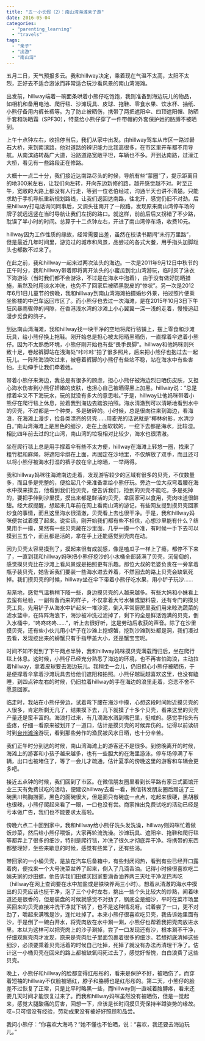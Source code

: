 ```yaml
---
title: "五一小长假（2）：南山湾海滩亲子游"
date: 2016-05-04
categories: 
  - "parenting_learning"
  - "travels"
tags: 
  - "亲子"
  - "出游"
  - "南山湾"
---
```


五月二日，天气预报多云。我和hillway决定，乘着现在气温不太高，太阳不太烈，正好去不适合游泳而非常适合玩沙看风景的南山湾海滩。

出发前，hillway端着一碗面条哄着小熊仔吃饱饱，我则准备到海边玩儿的物品，如相机和备用电池、爬行毯、沙滩玩具、皮球、拖鞋、零食水果、饮水杯、抽纸、小熊仔备用内裤长裤等。为了防止被晒伤，携带了两把遮阳伞、四顶遮阳帽、防晒手套和防晒霜（SPF30），特意给小熊仔穿了一件带帽的外套保护她的胳膊不被晒到。

上午十点钟左右，收拾停当后，我们从家中出发。由hillway驾车从市区一路过礐石大桥，来到南滨路，他对道路的辨识能力比我高很多，在市区里开车都不用导航。从南滨路转磊广大道，沿路道路宽敞平坦，车辆也不多。开到达南路，过濠江大桥，看见有一些路段正在修路。

大概十一点二十分，我们接近达南路尽头的时候，导航有些“蒙圈”了，提示距离目的地300米左右，让我们向左转，开向东边新修的路，越开感觉越不对。时至正午，宽敞的大路上都没有人行走，等到一位老伯经过，沟通半天也讲不清楚。只能求助于手机导航重新规划路线，让我们返回达南路，往北开，感觉仍旧不对劲。后来hillway打电话询问同事后，又调头往南开了一段路，发现原来南山湾停车场的牌子就远远竖在当时导航让我们左拐的路口。就这样，前前后后又拐错了不少路，耽误了半小时的时间。总算于十二点钟左右，开进了南山湾停车场，收费10元。

hillway因为工作性质的缘故，经常需要出差，虽然在校读书期间“未行万里路”，但是最近几年时间里，游览过的城市和风景，品尝过的各式大餐，用手指头加脚趾头也都数不过来了。

在此之前，我和hillway一起来过两次汕头的海边。一次是2011年9月12日中秋节的正午时分，我和hillway带着即将离开汕头的小蜜瓜到北山湾游玩，临时买了泳衣下海游泳（当时我们都不会游泳，不过是在海水中泡着），由于没有做好防晒措施，虽然及时用淡水冲洗，也免不了回家后被晒黑脱皮的“惨状”。另一次是2012年6月1日儿童节的傍晚，我和hillway到南山湾海滩拍摄婚纱外景，拍过照片便乘坐影楼的中巴车返回市区了。而小熊仔也去过一次海滩，是在2015年10月3日下午狂风暴雨骤停的间隙，在香港浅水湾的沙滩上小心翼翼一深一浅的走着，慢慢追赶漫步觅食的鸽子。

到达南山湾海滩，我和hillway找一块干净的空地将爬行毯铺上，摆上零食和沙滩玩具，给小熊仔换上拖鞋。刚开始总是担心被太阳晒黑晒伤，一直撑着伞遮着小熊仔。因为不太熟悉环境，小熊仔刚开始也有些“畏手畏脚”。hillway和他妈咪则兴致十足，卷起裤脚站在浅海处“咔咔咔”拍了很多照片，后来把小熊仔也抱过去一起玩儿。一阵阵海浪吹过来，被卷着裤脚的小熊仔有些站不稳，站在海水中有些害怕，主动伸手让我们牵着她。

带着小熊仔来海边，我总是有很多的顾虑，担心小熊仔被海边烈日晒伤皮肤，又担心海水伤害到小熊仔娇嫩的皮肤，也担心自己被晒得黑上加黑。hillway说：“总是撑着伞又不下海玩水，玩的就没有多大的意思啦。”于是，hillway让他妈咪带着小熊仔在爬行毯上休息，拉着我到海边去踏浪拍照。海水清澈到可以清晰地看到水中的贝壳，不过都是一个种类，多是破碎的。小时候，总是很向往来到海边，看海浪，在海滩上漫步，捡各类漂亮的贝壳……用麦兜的话说就是“椰林树影，水清沙白。”南山湾海滩上是黑色的细沙，走在上面软软的，一挖下去都是海水，比较湿。相比四年前去过的北山湾，南山湾的垃圾相对比较少，海水也很清澈。

坐在爬行毯上总是用手撑着伞有些不太方便，hillway在海滩上转悠一圈，找来了粗竹棍和麻绳，将遮阳伞绑在上面，再固定在沙地里，不仅解放了双手，而且还可以将小熊仔被海水打湿的裤子放在伞上晾晒，一举两得。

我和hillway妈咪往海滩南边走着，发现游客较少的区域有很多的贝壳，不仅数量多，而且多是完整的，便捡起几个来准备拿给小熊仔玩。旁边一位大叔弯着腰在海水中摸来摸去，他看到我们捡贝壳，便告诉我们，捡到的贝壳不能吃，多是死掉的，要把手伸到沙里摸，摸出来都是鲜活的贝壳，拿回家可以食用，壳肉味道很鲜甜。经大叔提醒，想起来几年前在网上看南山湾的游记，有些网友提到摸贝壳回家炒食的事情，而且这里海水很清澈，贝壳看上去也很干净。于是，我和hillway妈咪便尝试着摸了起来。说实话，刚开始我们都有些不相信，心想沙里能有什么？结果用手一摸，果然有一些贝壳藏在沙里面，几乎一摸一个准，有时候一手下去可以摸到三五个，而且都是活的，拿在手上还能感觉到壳肉在动。

因为贝壳太容易摸到了，摸起来很有成就感，像是嗑瓜子一样上了瘾，都停不下来了，一直到我和hillway妈咪把小熊仔挖沙的小水桶全部装满了贝壳，沉甸甸的，感觉摸贝壳比在沙滩上看风景或是拍照更有乐趣。那位大叔的老婆负责在一旁拿着瓶子装贝壳，她告诉我们要装一些海水进去养着，不然回去的路上贝壳会缺氧死掉。我们摸贝壳的时候，hillway坐在伞下带着小熊仔吃水果，用小铲子玩沙……

渐渐地，感觉气温稍稍下降一些，身边摸贝壳的人越来越多。有些大妈和小妹看上去蛮有经验，一副有备而来的样子，不仅拿着大号水桶或塑料袋，还有专门的摸贝壳工具。先用铲子从海水中铲起来一堆沙泥，倒入平常厨房里我们用来晾洗蔬菜的滤水篮中，在阵阵海浪下，海沙被冲洗过滤掉了，剩下的全是鲜活饱满的贝壳，倒入水桶中，“咚咚咚咚……”，听上去很好听，这是劳动后收获的声音。除了在沙里摸贝壳，还有些小伙儿用小铲子在沙滩上挖螃蟹，挖到沙滩到处都是洞，我们凑过去看，发现挖出来的螃蟹只有手指甲盖大小，还是蟹宝宝呢。

时间不知不觉到了下午两点半钟，我和hillway妈咪摸贝壳满载而归后，坐在爬行毯上休息。这时候，小熊仔已经充分熟悉了海边的环境，也不再害怕海浪，主动拉着hillway，拿着皮球要去海边玩儿。我稍坐一会儿，仍旧担心小熊仔被晒伤，于是便撑着伞拿着沙滩玩具去给他们遮阳和拍照。小熊仔越玩越喜欢这里，也没有瞌睡，到四点钟左右的时候，仍旧拉着hillway的手在海边的浪里走着，恋恋不舍不愿意回家。

临走时，我站在小熊仔旁边，试着弯下腰在海沙中摸，心想这段时间附近摸贝壳的人很多，肯定所剩无几了，结果摸下去，几下就摸了十多个贝壳，看来这里的贝壳产量还是蛮丰富的。海浪打过来，有几滴海水溅到嘴巴里，挺咸的。感觉手指头有些疼，仔细一看原来被划开了一道口，估计是摸贝壳的时候弄伤的。记得以前读研时到[台州滩涂](https://www.jfsay.com/archives/91.html)游玩，看到那些劳作的渔民被风水日晒，也十分辛苦。

我们正午时分到达的时候，南山湾海滩上的游客还不是很多。到傍晚离开的时候，海滩上的游客和小孩子越来越多，也有一些胆大的在海里游泳。停车场停满了车辆，出口也被堵住了，等了一会儿才疏通，估计夏季的傍晚这里的游客和车辆会更多吧。

接近五点钟的时候，我们回到了市区。在微信朋友圈里看到长平路有家日式面馆开业三天有免费试吃的活动，便建议hillway去看一看，微信转发朋友圈后赠送了三碗黑川鸭胸捞面，黑色的面碗很大，但是面只有碗底一点点，吃起来很硬，黑胡椒也很辣，小熊仔爬起来看了一眼，一口也没有尝。商家推出免费试吃的活动已经是亏本做广告，我们也不能要求太高啦。

傍晚六点二十回到家中，我和hillway给小熊仔洗头发洗澡，hillway则妈咪忙着做饭炒菜，然后给小熊仔喂饭，大家再轮流洗澡。沙滩玩具、遮阳伞、拖鞋和爬行毯等都弄上了很多的细沙，特别是爬行毯，冲洗了很久才彻底弄干净。将携带的东西都整理好，坐些来歇息的时候，感觉有些累了，还有些渴。

带回家的一小桶贝壳，是放在汽车后备箱中，有些封闭闷热，看到有些已经开口露着肉，便找来一个大号洗菜盆养了起来，倒入了几滴香油。记得小时候很喜欢吃二姨夫家的炒田螺，他告诉我们田螺买回家要滴香油养两三天吐干净泥巴再吃（hillway在网上查询要在水中加盐或是铁块养两三小时）。想着从清澈的海水中摸出的贝壳应该也挺干净，泡了三个小时左右，挑出一些个头比较大的炒熟，闻着味道还是很香的，但是装盘的时候就感觉不对劲了，锅底全是细沙，平时在菜市场里买回来的贝壳直接冲洗干净就下锅了，也不是这种情况呀。试着尝了一口，更不对劲了，嚼起来满嘴是沙，连忙吐掉了。本来小熊仔很喜欢吃贝壳，我告诉她里面有沙，于是倒了一碗白开水，将壳肉放在水中涮一涮，小熊仔也帮着我把壳肉放进水里。本以为这样可以把壳肉上的沙子涮掉，尝了一口发现还有沙，根本涮不干净，仔细观察壳肉才发现，原来是壳肉肚子里面包裹着很多的细沙。若想彻底清掉这些细沙，必须要乘着贝壳活着的时候自己吐掉，死掉了就没有办法再清理干净了。估计这一小桶贝壳在回来的路上都被缺氧闷死过去了，感觉好惭愧，白白浪费了这些贝壳。

晚上，小熊仔和hillway的脸都变得红彤彤的，看来是保护不好，被晒伤了，而穿着短袖的hillway不仅脸被晒红，脖子和胳膊也是红彤彤的。第二天，小熊仔的脸差不过恢复了正常，只是比平时略黑一些，而hillway则一直喊着胳膊疼，看来还要几天时间才能恢复过来了。而我和hillway妈咪虽然没有被晒伤，但是一觉起来，感觉大腿酸痛的厉害，回想一下，应该是长时间摸贝壳保持半蹲姿势的缘故。哎~只可惜没有经验，劳动成果没有被好好照顾和品尝。

我问小熊仔：“你喜欢大海吗？”她不懂也不怕晒，说：“喜欢，我还要去海边玩儿。”
